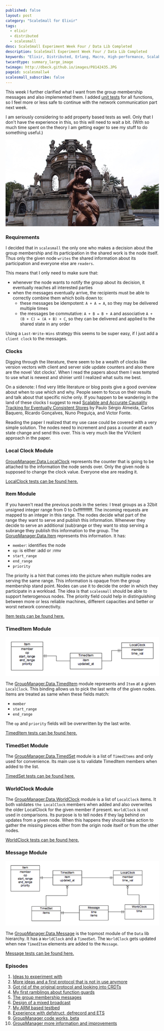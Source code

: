 ```yaml
---
published: false
layout: post
category: "ScaleSmall for Elixir"
tags:
  - elixir
  - distributed
  - scalesmall
desc: ScaleSmall Experiment Week Four / Data Lib Completed
description: ScaleSmall Experiment Week Four / Data Lib Completed
keywords: "Elixir, Distributed, Erlang, Macro, High-performance, Scalable, CRDT, VectorClock"
twcardtype: summary_large_image
twimage: http://dbeck.github.io/images/P8142435.JPG
pageid: scalesmallw4
scalesmall_subscribe: false
---
```


This week I further clarified what I want from the group membership messages and also implemented them. I added [unit tests](https://github.com/dbeck/scalesmall/tree/w4/apps/group_manager/test/group_manager/data) for all functions, so I feel more or less safe to continue with the network communication part next week.

I am seriously considering to add property based tests as well. Only that I don't have the experience in this, so this will need to wait a bit. (With so much time spent on the theory I am getting eager to see my stuff to do something useful.)

![hello from Glasgow](/images/P8142435.JPG)

### Requirements

I decided that in `scalesmall` the only one who makes a decision about the group membership and its participation in the shared work is the node itself. Thus only the given node `writes` the shared information about its participation and everyone else are `readers`.

This means that I only need to make sure that:

- whenever the node wants to notify the group about its decision, it eventually reaches all interested parties
- when the messages eventually arrive, the recipients must be able to correctly combine them which boils down to:
  - these messages be idempotent: `A + A = A`, so they may be delivered multiple times
  - the messages be commutative: `A + B = B + A` and associative `A + (B + C) = (A + B) + C`, so they can be delivered and applied to the shared state in any order

Using a `Last-Write-Wins` strategy this seems to be super easy, if I just add a `client clock` to the messages.

### Clocks

Digging through the literature, there seem to be a wealth of clocks like version vectors with client and server side update counters and also there are the novel 'dot clocks'. When I read the papers about them I was tempted to use what is newest and shinier until I realized what suits me best.

On a sidenote: I find very little literature or blog posts give a good overview about when to use which and why. People seem to focus on their results and talk about that specific niche only. If you happen to be wandering in the land of these clocks I suggest to read [Scalable and Accurate Causality Tracking for Eventually Consistent Stores](/images/dvvset-dais.pdf) by Paulo Sérgio Almeida, Carlos Baquero, Ricardo Gonçalves, Nuno Preguiça, and Victor Fonte.

Reading the paper I realized that my use case could be covered with a very simple solution. The nodes need to increment and pass a counter at each state change and send this over. This is very much like the VVclient approach in the paper.

### Local Clock Module

[GroupManager.Data.LocalClock](https://github.com/dbeck/scalesmall/blob/w4/apps/group_manager/lib/group_manager/data/local_clock.ex) represents the counter that is going to be attached to the information the node sends over. Only the given node is supposed to change the clock value. Everyone else are reading it.

[LocalClock tests can be found here.](https://github.com/dbeck/scalesmall/blob/w4/apps/group_manager/test/group_manager/data/local_clock_test.exs)

### Item Module

If you haven't read the previous posts in the series: I treat groups as a 32bit unsigned integer range from 0 to 0xffffffffff. The incoming requests are mapped to an integer in this range. The nodes decide what part of the range they want to serve and publish this information. Whenever they decide to serve an additional (sub)range or they want to stop serving a subrange they publish this information to the group. The [GorupManager.Data.Item](https://github.com/dbeck/scalesmall/blob/w4/apps/group_manager/lib/group_manager/data/item.ex) represents this information. It has:

- `member`: identifies the node
- `op`: is either :add or :rmv
- `start_range`
- `end_range`
- `priority`

The priority is a hint that comes into the picture when multiple nodes are serving the same range. This information is opaque from the group membership stand point. Nodes can use it to decide the order in which they participate in a workload. The idea is that `scalesmall` should be able to support heterogenous nodes. The priority field could help in distinguishing between more or less reliable machines, different capacities and better or worst network connectivity.

[Item tests can be found here.](https://github.com/dbeck/scalesmall/blob/w4/apps/group_manager/test/group_manager/data/item_test.exs)

### TimedItem Module

![timed_item](/images/timed_item.png)

The [GroupManager.Data.TimedItem](https://github.com/dbeck/scalesmall/blob/w4/apps/group_manager/lib/group_manager/data/timed_item.ex) module represents and `Item` at a given `LocalClock`. This binding allows us to pick the last write of the given nodes. Items are treated as same when these fields match:

- `member`
- `start_range`
- `end_range`

The `op` and `priority` fields will be overwritten by the last write.

[TimedItem tests can be found here.](https://github.com/dbeck/scalesmall/blob/w4/apps/group_manager/test/group_manager/data/timed_item_test.exs)

### TimedSet Module

The [GroupManager.Data.TimedSet](https://github.com/dbeck/scalesmall/blob/w4/apps/group_manager/lib/group_manager/data/timed_set.ex) module is a list of `TimedItems` and only used for convenience. Its main use is to validate TimedItem members when added to the list.

[TimedSet tests can be found here.](https://github.com/dbeck/scalesmall/blob/w4/apps/group_manager/test/group_manager/data/timed_set_test.exs)

### WorldClock Module

The [GroupManager.Data.WorldClock](https://github.com/dbeck/scalesmall/blob/w4/apps/group_manager/lib/group_manager/data/world_clock.ex) module is a list of `LocalClock` items. It both validates `the LocalClock` members when added and also overwrites the older LocalClock for the given member if present. `WorldClock` is not used in comparisons. Its purpose is to tell nodes if they lag behind on updates from a given node. When this happens they should take action to gather the missing pieces either from the origin node itself or from the other nodes.

[WorldClock tests can be found here.](https://github.com/dbeck/scalesmall/blob/w4/apps/group_manager/test/group_manager/data/world_clock_test.exs)

### Message Module

![message](/images/message.png)

The [GroupManager.Data.Message](https://github.com/dbeck/scalesmall/blob/w4/apps/group_manager/lib/group_manager/data/message.ex) is the topmost module of the `Data` lib hierarchy. It has a `WorldClock` and a `TimedSet`. The `WorldClock` gets updated when new `TimedItem` elements are added to the `Message`.

[Message tests can be found here.](https://github.com/dbeck/scalesmall/blob/w4/apps/group_manager/test/group_manager/data/message_test.exs)

### Episodes

1. [Ideas to experiment with](/Scalesmall-Experiment-Begins/)
2. [More ideas and a first protocol that is not in use anymore](/Scalesmall-W1-Combininig-Events/)
3. [Got rid of the original protocol and looking into CRDTs](/Scalesmall-W2-First-Redesign/)
4. [My first ramblings about function guards](/Scalesmall-W3-Elixir-Macro-Guards/)
5. [The group membership messages](/Scalesmall-W4-Message-Contents-Finalized/)
6. [Design of a mixed broadcast](/Scalesmall-W5-UDP-Multicast-Mixed-With-TCP/)
7. [My ARM based testbed](/Scalesmall-W6-W7-Test-environment/)
8. [Experience with defstruct, defrecord and ETS](/Scalesmall-W8-W10-Elixir-Tuples-Maps-and-ETS/)
9. [GroupManager code works, beta](/Scalesmall-W11-W13-Group-Manager-Implementation/)
10. [GroupManager more information and improvements](/Scalesmall-W14-More-Group-Manager-Information/)
